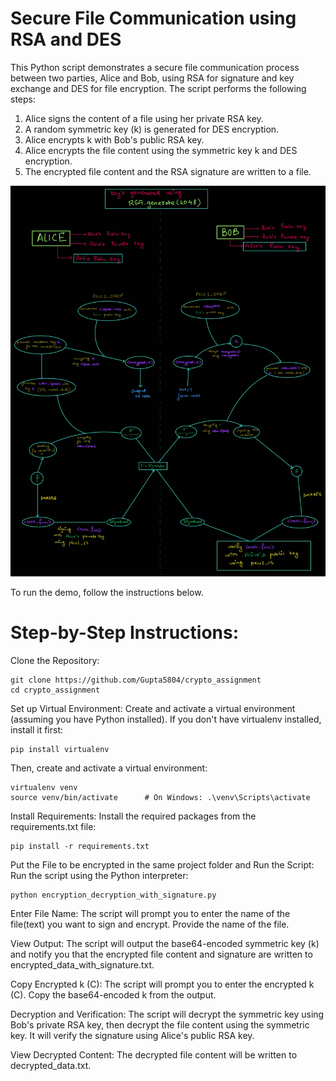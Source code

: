 # Secure File Communication using RSA and DES

This Python script demonstrates a secure file communication process between two parties, Alice and Bob, using RSA for signature and key exchange and DES for file encryption. The script performs the following steps:

1. Alice signs the content of a file using her private RSA key.
2. A random symmetric key (k) is generated for DES encryption.
3. Alice encrypts k with Bob's public RSA key.
4. Alice encrypts the file content using the symmetric key k and DES encryption.
5. The encrypted file content and the RSA signature are written to a file.

![alt text](https://github.com/Gupta5804/crypto_assignment/blob/2298b7efc75e03a1a5d56374f8142d76c0e7d65a/CyberSecurity%20Assignment.jpg?raw=true)

To run the demo, follow the instructions below.

# Step-by-Step Instructions:

Clone the Repository:

    git clone https://github.com/Gupta5804/crypto_assignment
    cd crypto_assignment

Set up Virtual Environment:
Create and activate a virtual environment (assuming you have Python installed). If you don't have virtualenv installed, install it first:


    pip install virtualenv

Then, create and activate a virtual environment:


    virtualenv venv
    source venv/bin/activate      # On Windows: .\venv\Scripts\activate

Install Requirements:
Install the required packages from the requirements.txt file:

    pip install -r requirements.txt

Put the File to be encrypted in the same project folder and Run the Script:
Run the script using the Python interpreter:
    
    python encryption_decryption_with_signature.py

Enter File Name:
The script will prompt you to enter the name of the file(text) you want to sign and encrypt. Provide the name of the file.

View Output:
The script will output the base64-encoded symmetric key (k) and notify you that the encrypted file content and signature are written to encrypted_data_with_signature.txt.

Copy Encrypted k (C):
The script will prompt you to enter the encrypted k (C). Copy the base64-encoded k from the output.

Decryption and Verification:
The script will decrypt the symmetric key using Bob's private RSA key, then decrypt the file content using the symmetric key. It will verify the signature using Alice's public RSA key.

View Decrypted Content:
The decrypted file content will be written to decrypted_data.txt.
